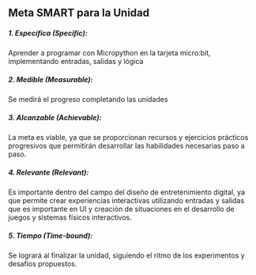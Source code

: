 ## Meta SMART para la Unidad  


##### 1. Específica (Specific): 
Aprender a programar con Micropython en la tarjeta micro:bit, 
implementando entradas, salidas y lógica  
##### 2. Medible (Measurable): 
Se medirá el progreso completando las unidades  
##### 3. Alcanzable (Achievable): 
La meta es viable, ya que se proporcionan recursos y ejercicios prácticos progresivos que 
permitirán desarrollar las habilidades necesarias paso a paso.  
##### 4. Relevante (Relevant): 
Es importante dentro del campo del diseño de entretenimiento digital, ya que permite crear experiencias 
interactivas utilizando entradas y salidas que es importante en UI y creación de situaciones en el desarrollo de juegos y sistemas físicos interactivos.  
##### 5. Tiempo (Time-bound): 
Se logrará al finalizar la unidad, siguiendo el ritmo de los experimentos y desafíos propuestos.
